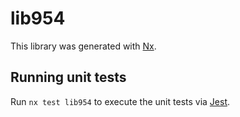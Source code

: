 # lib954

This library was generated with [Nx](https://nx.dev).

## Running unit tests

Run `nx test lib954` to execute the unit tests via [Jest](https://jestjs.io).
